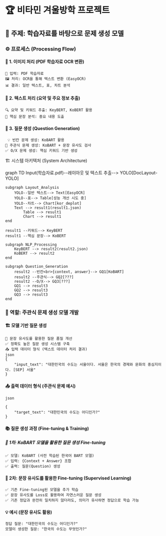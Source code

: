 # 🏆  비타민 겨울방학 프로젝트
## 📌 주제: 학습자료를 바탕으로 문제 생성 모델
### ⚙️ 프로세스 (Processing Flow)
#### 📝 1. 이미지 처리 (PDF 학습자료 OCR 변환)
	📂 입력: PDF 학습자료
	🖼 처리: OCR을 통해 텍스트 변환 (EasyOCR)
	📊 결과: 일반 텍스트, 표, 차트 분석

#### 📝 2. 텍스트 처리 (요약 및 주요 정보 추출)
	🔍 요약 및 키워드 추출: KeyBERT, KoBERT 활용
	📌 핵심 문장 분석: 중요 내용 도출

#### 📝 3. 질문 생성 (Question Generation)
	 💡 빈칸 문제 생성: KoBART 활용
	🧐 주관식 문제 생성: KoBART + 문장 유사도 검사
	✅ O/X 문제 생성: 핵심 키워드 기반 생성

🏗 시스템 아키텍처 (System Architecture)

graph TD
    Input(학습자료.pdf)--레이아웃 및 텍스트 추출--> YOLO[DocLayout-YOLO]
    
    subgraph Layout_Analysis
        YOLO--일반 텍스트--> Text[EasyOCR]
        YOLO--표--> Table[성능 개선 시도 중]
        YOLO--차트--> Chart[kor_deplot]
        Text --> result1(result1.json)
		    Table --> result1
		    Chart --> result1
    end
    
    result1 --키워드--> KeyBERT
    result1 --핵심 문장--> KoBERT

    subgraph NLP_Processing
        KeyBERT --> result2(result2.json)
        KoBERT --> result2
    end

    subgraph Question_Generation
        result2 --빈칸<br>{context, answer}--> GQ1[KoBART]
        result2 --주관식--> GQ2[???]
        result2 --O/X--> GQ3[???]
        GQ1 --> result3
        GQ2 --> result3
        GQ3 --> result3
    end


### 🧩 역할: 주관식 문제 생성 모델 개발
#### 🏗 모델 기반 질문 생성
	🎯 문장 유사도를 활용한 질문 품질 개선
	✅ 정확도 높은 질문 생성 시스템 구축
	📥 입력 데이터 형식 (텍스트 데이터 처리 결과)
	json
	{
	    "input_text": "대한민국의 수도는 서울이다. 서울은 한국의 경제와 문화의 중심지이다. [SEP] 서울"
	}
#### 📤 출력 데이터 형식 (주관식 문제 예시)
	json
	
	{
	    "target_text": "대한민국의 수도는 어디인가?"
	}
#### 📚 질문 생성 과정 (Fine-tuning & Training)
##### 🔹 1차: KoBART 모델을 활용한 질문 생성 Fine-tuning
	✅ 모델: KoBART (사전 학습된 한국어 BART 모델)
	✅ 입력: {Context + Answer} 조합
	✅ 출력: 질문(Question) 생성

#### 🔹 2차: 문장 유사도를 활용한 Fine-tuning (Supervised Learning)
	✅ 기존 Fine-tuning된 모델을 추가 학습
	✅ 문장 유사도를 Loss로 활용하여 자연스러운 질문 생성
	✅ 기존 정답과 완전히 일치하지 않더라도, 의미가 유사하면 정답으로 학습 가능

#### 💡 예시 (문장 유사도 활용)
	정답 질문: "대한민국의 수도는 어디인가?"
	모델이 생성한 질문: "한국의 수도는 무엇인가?"
